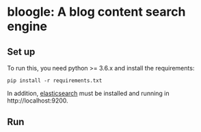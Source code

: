 # bloogle: A blog content search engine

## Set up
To run this, you need python >= 3.6.x and install the requirements:
```
pip install -r requirements.txt
```

In addition, [elasticsearch](https://www.elastic.co/downloads/elasticsearch) must be installed and running in http://localhost:9200.

## Run
